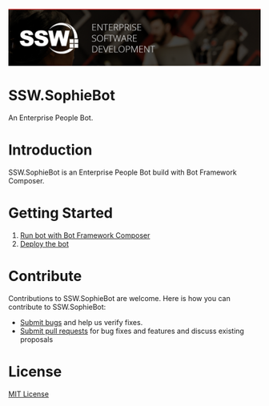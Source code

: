 ![ssw-banner](./_docs/images/ssw-banner.png)

# SSW.SophieBot

An Enterprise People Bot.

# Introduction

SSW.SophieBot is an Enterprise People Bot build with Bot Framework Composer.

# Getting Started

1. [Run bot with Bot Framework Composer](_docs/Instructions-Compile.md)
2. [Deploy the bot](_docs/Instructions-Deployment.md)

# Contribute

Contributions to SSW.SophieBot are welcome. Here is how you can contribute to SSW.SophieBot:

-   [Submit bugs](https://github.com/SSWConsulting/SSW.SophieBot/issues) and help us verify fixes.
-   [Submit pull requests](https://github.com/SSWConsulting/SSW.SophieBot/pulls) for bug fixes and features and discuss existing proposals

# License

[MIT License](LICENSE)
